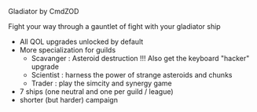 Gladiator by CmdZOD

Fight your way through a gauntlet of fight with your gladiator ship
- All QOL upgrades unlocked by default
- More specialization for guilds
    + Scavanger : Asteroid destruction !!! Also get the keyboard "hacker" upgrade
    + Scientist : harness the power of strange asteroids and chunks
    + Trader : play the simcity and synergy game
- 7 ships (one neutral and one per guild / league)
- shorter (but harder) campaign